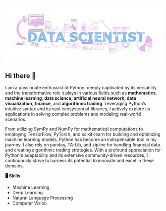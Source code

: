 [![MasterHead](Image/data-scientist-01.jpg)](https://github.com/yaser-rahmati-official)


## Hi there 👋

I am a passionate enthusiast of Python, deeply captivated by its versatility and the transformative role it plays in various fields such as **mathematics**, **machine learning**, **data science**, **artificial neural network**, **data visualization**, **finance**, and **algorithmic trading**. Leveraging Python’s intuitive syntax and its vast ecosystem of libraries, I actively explore its applications in solving complex problems and modeling real-world scenarios.

From utilizing SymPy and NumPy for mathematical computations to employing TensorFlow, PyTorch, and scikit-learn for building and optimizing machine learning models, Python has become an indispensable tool in my journey. I also rely on pandas, TA-Lib, and zipline for handling financial data and creating algorithmic trading strategies. With a profound appreciation for Python's adaptability and its extensive community-driven resources, I continuously strive to harness its potential to innovate and excel in these domains.


<!--
**yaser-rahmati-official/yaser-rahmati-official** is a ✨ _special_ ✨ repository because its `README.md` (this file) appears on your GitHub profile.

Here are some ideas to get you started:

- 🔭 I’m currently working on ...
- 🌱 I’m currently learning ...
- 👯 I’m looking to collaborate on ...
- 🤔 I’m looking for help with ...
- 💬 Ask me about ...
- 📫 How to reach me: ...
- 😄 Pronouns: ...
- ⚡ Fun fact: ...
-->

**🖥 Skills**
* Machine Learning
* Deep Learning
* Natural Language Processing
* Computer Vision

